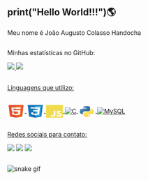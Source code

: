## print("Hello World!!!")🌎

Meu nome é João Augusto Colasso Handocha

##

Minhas estatísticas no GitHub:

<div>
  <a href="https://github.com/JoaoAugustoColassoHandocha"/>
  <img height="180em" src="https://github-readme-stats.vercel.app/api?username=JoaoAugustoColassoHandocha&show_icons=true&theme=dark&include_all_commits=true&count_private=true"/>
  <img height="180em" src="https://github-readme-stats.vercel.app/api/top-langs/?username=JoaoAugustoColassoHandocha&layout=compact&langs_count=16&theme=dark"/>
</div>

##

Linguagens que utilizo:

<div style="display: inline_block"><br>
  <img align="center" alt="HTML" height="30" width="40" src="https://raw.githubusercontent.com/devicons/devicon/master/icons/html5/html5-original.svg">
  <img align="center" alt="CSS" height="30" width="40" src="https://raw.githubusercontent.com/devicons/devicon/master/icons/css3/css3-original.svg">
  <img align="center" alt="JavaScript" height="30" width="40" src="https://raw.githubusercontent.com/devicons/devicon/master/icons/javascript/javascript-plain.svg">
  <img align="center" alt="C" height="30" width="40" src="https://cdn.jsdelivr.net/gh/devicons/devicon@latest/icons/c/c-original.svg">
  <img align="center" alt="Python" height="30" width="40" src="https://raw.githubusercontent.com/devicons/devicon/master/icons/python/python-original.svg">
  <img align="center" alt="MySQL" height="30" width="40" src="https://cdn.jsdelivr.net/gh/devicons/devicon@latest/icons/mysql/mysql-original-wordmark.svg">
</div>

##

Redes sociais para contato:

<div>

  <a href="https://www.linkedin.com/in/jo%C3%A3o-augusto-colasso-handocha-2aa558155/" target="_blank"><img src="https://img.shields.io/badge/LinkedIn-0077B5?style=for-the-badge&logo=linkedin&logoColor=white" target="_blank"></a>
  <a href = "mailto:joaoaugustocolassohandocha@gmail.com"><img src="https://img.shields.io/badge/Gmail-D14836?style=for-the-badge&logo=gmail&logoColor=white" target="_blank"></a>
  <a href="https://wa.me/+5541998614069" target="_blank"><img src="https://img.shields.io/badge/WhatsApp-25D366?style=for-the-badge&logo=whatsapp&logoColor=white" target="_blank"></a>
  
</div>

##

![snake gif](https://github.com/JoaoAugustoColassoHandocha/JoaoAugustoColassoHandocha/blob/output/github-contribution-grid-snake.svg)
